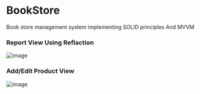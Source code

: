 # BookStore
Book store management system implementing SOLID principles And MVVM

### Report View Using Reflaction
![image](https://user-images.githubusercontent.com/88895210/149841574-8bb8ecb3-02ec-47fb-937d-5a675a68b0f2.png)

### Add/Edit Product View
![image](https://user-images.githubusercontent.com/88895210/149841695-e6feadfd-ca2b-495e-b721-ae16153f87e2.png)
